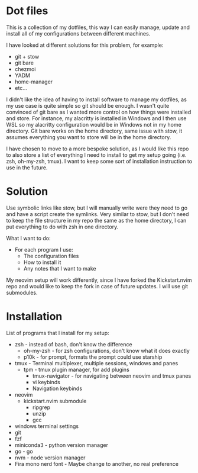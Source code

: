 # Dot files

This is a collection of my dotfiles, this way I can easily manage, update and install all of my configurations between different machines.

I have looked at different solutions for this problem, for example:
* git + stow
* git bare
* chezmoi
* YADM
* home-manager
* etc...

I didn't like the idea of having to install software to manage my dotfiles, as my use case is quite simple so git should be enough. I wasn't quite convinced of git bare as I wanted more control on how things were installed and store. For instance, my alacritty is installed in Windows and I then use WSL so my alacritty configuration would be in Windows not in my home directory. Git bare works on the home directory, same issue with stow, it assumes everything you want to store will be in the home directory.

I have chosen to move to a more bespoke solution, as I would like this repo to also store a list of everything I need to install to get my setup going (i.e. zsh, oh-my-zsh, tmux). I want to keep some sort of installation instruction to use in the future. 

# Solution

Use symbolic links like stow, but I will manually write were they need to go and have a script create the symlinks. Very similar to stow, but I don't need to keep the file structure in my repo the same as the home directory, I can put everything to do with zsh in one directory.

What I want to do:
* For each program I use:
    * The configuration files
    * How to install it
    * Any notes that I want to make

My neovim setup will work differently, since I have forked the Kickstart.nvim repo and would like to keep the fork in case of future updates. I will use git submodules.


# Installation

List of programs that I install for my setup:
* zsh - instead of bash, don't know the difference
    * oh-my-zsh - for zsh configurations, don't know what it does exactly
    * p10k - for prompt, formats the prompt could use starship
* tmux - Terminal multiplexer, multiple sessions, windows and panes
    * tpm - tmux plugin manager, for add plugins
        * tmux-navigator - for navigating between neovim and tmux panes
        * vi keybinds
        * Navigation keybinds
* neovim
    * kickstart.nvim submodule
        * ripgrep
        * unzip
        * gcc
* windows terminal settings
* git
* fzf
* miniconda3 - python version manager
* go - go
* nvm - node version manager
* Fira mono nerd font - Maybe change to another, no real preference

